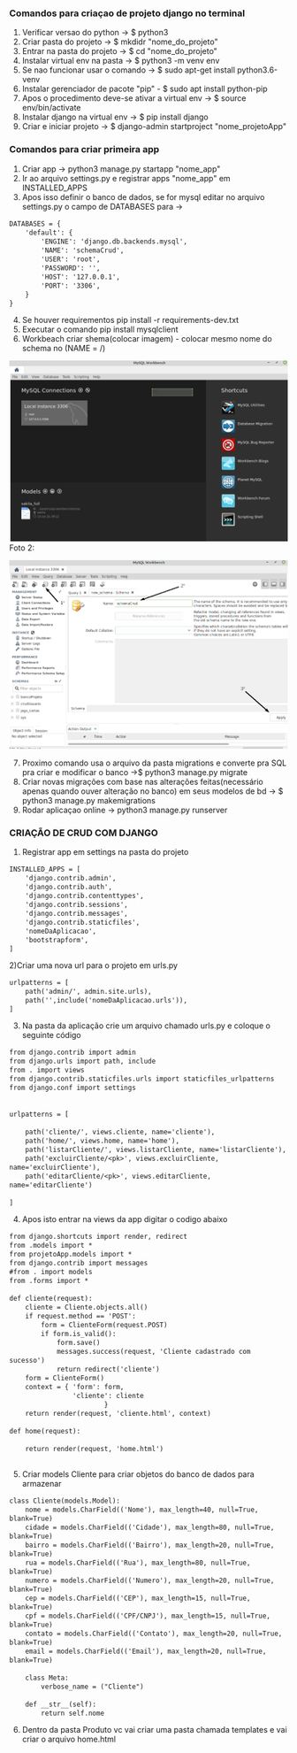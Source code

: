 ### Comandos para criaçao de projeto django no terminal
1) Verificar versao do python -> $ python3
2) Criar pasta do projeto -> $ mkdidr "nome_do_projeto"
3) Entrar na pasta do projeto -> $ cd "nome_do_projeto"
4) Instalar virtual env na pasta -> $ python3 -m venv env
5) Se nao funcionar usar o comando -> $ sudo apt-get install python3.6-venv
6) Instalar gerenciador de pacote "pip" - $ sudo apt install python-pip
7) Apos o procedimento deve-se ativar a virtual env -> $ source env/bin/activate
8) Instalar django na virtual env -> $ pip install django
10) Criar e iniciar projeto -> $ django-admin startproject "nome_projetoApp"


### Comandos para criar primeira app
1) Criar app -> python3 manage.py startapp "nome_app"
2) Ir ao arquivo settings.py e registrar apps "nome_app" em INSTALLED_APPS
3) Apos isso definir o banco de dados, se for mysql editar no arquivo settings.py o campo de DATABASES para -> 
```
DATABASES = {
    'default': {
        'ENGINE': 'django.db.backends.mysql', 
        'NAME': 'schemaCrud',
        'USER': 'root',
        'PASSWORD': '', 
        'HOST': '127.0.0.1',
        'PORT': '3306',
    }
}
``` 

4) Se houver requirementos pip install -r requirements-dev.txt
5) Executar o comando pip install mysqlclient
6) Workbeach criar shema(colocar imagem) - colocar mesmo nome do schema no (NAME = /\)


![alt text](https://github.com/mateus2810/crudDjango/blob/master/crud/BD/workbeach1.png)
Foto 2:


![alt text](https://github.com/mateus2810/crudDjango/blob/master/crud/BD/workbeach2.png)

7) Proximo comando usa o arquivo da pasta migrations e converte pra SQL pra criar e modificar o banco ->$ python3 manage.py migrate 
8) Criar novas migrações com base nas alterações feitas(necessário apenas quando ouver alteração no banco) em seus modelos de bd -> $ python3 manage.py makemigrations
9) Rodar aplicaçao online -> python3 manage.py runserver



### CRIAÇÃO DE CRUD COM DJANGO
1) Registrar app em settings na pasta do projeto
```
INSTALLED_APPS = [
    'django.contrib.admin',
    'django.contrib.auth',
    'django.contrib.contenttypes',
    'django.contrib.sessions',
    'django.contrib.messages',
    'django.contrib.staticfiles',
    'nomeDaAplicacao',
    'bootstrapform',
]
```
2)Criar uma nova url para o projeto em urls.py
```
urlpatterns = [
    path('admin/', admin.site.urls),
    path('',include('nomeDaAplicacao.urls')),
]
```

3) Na pasta da aplicação crie um arquivo chamado urls.py e coloque o seguinte código
```
from django.contrib import admin
from django.urls import path, include
from . import views
from django.contrib.staticfiles.urls import staticfiles_urlpatterns
from django.conf import settings


urlpatterns = [

    path('cliente/', views.cliente, name='cliente'),
    path('home/', views.home, name='home'),
    path('listarCliente/', views.listarCliente, name='listarCliente'),
    path('excluirCliente/<pk>', views.excluirCliente, name='excluirCliente'),
    path('editarCliente/<pk>', views.editarCliente, name='editarCliente')

]
```
4) Apos isto entrar na views da app digitar o codigo abaixo
```
from django.shortcuts import render, redirect
from .models import *
from projetoApp.models import *
from django.contrib import messages
#from . import models
from .forms import *

def cliente(request):
    cliente = Cliente.objects.all()
    if request.method == 'POST':
        form = ClienteForm(request.POST)
        if form.is_valid():
            form.save()
            messages.success(request, 'Cliente cadastrado com sucesso')
            return redirect('cliente')
    form = ClienteForm()
    context = { 'form': form,
                'cliente': cliente
                        }
    return render(request, 'cliente.html', context)

def home(request):

    return render(request, 'home.html')


  ```  
5) Criar models Cliente para criar objetos do banco de dados para armazenar

```
class Cliente(models.Model):
    nome = models.CharField(('Nome'), max_length=40, null=True, blank=True)
    cidade = models.CharField(('Cidade'), max_length=80, null=True, blank=True)
    bairro = models.CharField(('Bairro'), max_length=20, null=True, blank=True)
    rua = models.CharField(('Rua'), max_length=80, null=True, blank=True)
    numero = models.CharField(('Numero'), max_length=20, null=True, blank=True)
    cep = models.CharField(('CEP'), max_length=15, null=True, blank=True)
    cpf = models.CharField(('CPF/CNPJ'), max_length=15, null=True, blank=True)
    contato = models.CharField(('Contato'), max_length=20, null=True, blank=True)
    email = models.CharField(('Email'), max_length=20, null=True, blank=True)

    class Meta:
        verbose_name = ("Cliente")

    def __str__(self):
        return self.nome
 ```
6) Dentro da pasta Produto vc vai criar uma pasta chamada templates e vai criar o arquivo home.html
